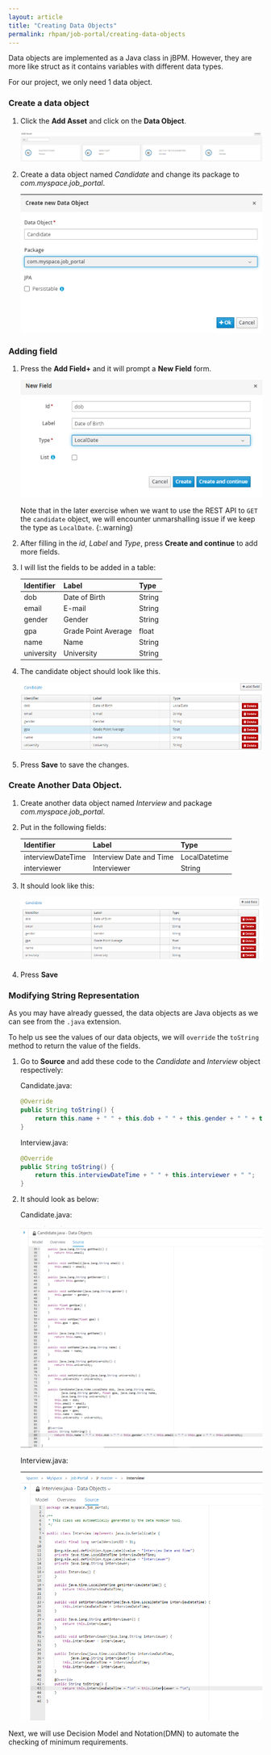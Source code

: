 ```yaml
---
layout: article
title: "Creating Data Objects"
permalink: rhpam/job-portal/creating-data-objects
---
```


Data objects are implemented as a Java class in jBPM. However, they are more like struct as it contains variables with different data types.

For our project, we only need 1 data object.

### Create a data object

1. Click the **Add Asset** and click on the **Data Object**.

   ![add-data-object](../assets/images/business-central/add-data-object.png)

2. Create a data object named _Candidate_ and change its package to _com.myspace.job_portal_.

   ![create-candidate-data-object](../assets/images/business-central/create-candidate-data-object.png)

### Adding field

1.  Press the **Add Field+** and it will prompt a **New Field** form.

    ![add-field](../assets/images/business-central/add-field.png)

    Note that in the later exercise when we want to use the REST API to `GET` the `candidate`
    object, we will encounter unmarshalling issue if we keep the type as `LocalDate`.
    {:.warning}

2.  After filling in the _id_, _Label_ and _Type_, press **Create and continue** to add more fields.

3.  I will list the fields to be added in a table:

    | Identifier | Label               | Type   |
    | ---------- | ------------------- | ------ |
    | dob        | Date of Birth       | String |
    | email      | E-mail              | String |
    | gender     | Gender              | String |
    | gpa        | Grade Point Average | float  |
    | name       | Name                | String |
    | university | University          | String |

4.  The candidate object should look like this.

    ![candidate-object](../assets/images/business-central/candidate-object.png)

5.  Press **Save** to save the changes.

### Create Another Data Object.

1. Create another data object named _Interview_ and package _com.myspace.job_portal_.

2. Put in the following fields:

   | Identifier        | Label                   | Type          |
   | ----------------- | ----------------------- | ------------- |
   | interviewDateTime | Interview Date and Time | LocalDatetime |
   | interviewer       | Interviewer             | String        |

3. It should look like this:

   ![data-object-interview](../assets/images/business-central/data-object-interview.png)

4. Press **Save**

### Modifying String Representation

As you may have already guessed, the data objects are Java objects as we can see from the `.java` extension.

To help us see the values of our data objects, we will `override` the `toString` method to return the value of the fields.

1. Go to **Source** and add these code to the _Candidate_ and _Interview_ object respectively:

   Candidate.java:

   ```java
   @Override
   public String toString() {
       return this.name + " " + this.dob + " " + this.gender + " " + this.email + " " + this.gpa + " " + this.university;
   }
   ```

   Interview.java:

   ```java
   @Override
   public String toString() {
       return this.interviewDateTime + " " + this.interviewer + " ";
   }
   ```

2. It should look as below:

   Candidate.java:

   ![data-object-candidate-source](../assets/images/business-central/data-object-candidate-source.png)

   Interview.java:

   ![data-object-interview-source](../assets/images/business-central/data-object-interview-source.png)

Next, we will use Decision Model and Notation(DMN) to automate the checking of minimum requirements.
